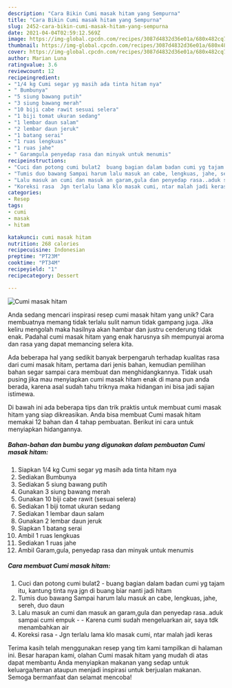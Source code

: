 ```yaml
---
description: "Cara Bikin Cumi masak hitam yang Sempurna"
title: "Cara Bikin Cumi masak hitam yang Sempurna"
slug: 2452-cara-bikin-cumi-masak-hitam-yang-sempurna
date: 2021-04-04T02:59:12.569Z
image: https://img-global.cpcdn.com/recipes/3087d4832d36e01a/680x482cq70/cumi-masak-hitam-foto-resep-utama.jpg
thumbnail: https://img-global.cpcdn.com/recipes/3087d4832d36e01a/680x482cq70/cumi-masak-hitam-foto-resep-utama.jpg
cover: https://img-global.cpcdn.com/recipes/3087d4832d36e01a/680x482cq70/cumi-masak-hitam-foto-resep-utama.jpg
author: Marian Luna
ratingvalue: 3.6
reviewcount: 12
recipeingredient:
- "1/4 kg Cumi segar yg masih ada tinta hitam nya"
- " Bumbunya"
- "5 siung bawang putih"
- "3 siung bawang merah"
- "10 biji cabe rawit sesuai selera"
- "1 biji tomat ukuran sedang"
- "1 lembar daun salam"
- "2 lembar daun jeruk"
- "1 batang serai"
- "1 ruas lengkuas"
- "1 ruas jahe"
- " Garamgula penyedap rasa dan minyak untuk menumis"
recipeinstructions:
- "Cuci dan potong cumi bulat2  buang bagian dalam badan cumi yg tajam itu, kantung tinta nya jgn di buang biar nanti jadi hitam"
- "Tumis duo bawang Sampai harum lalu masuk an cabe, lengkuas, jahe, sereh, duo daun"
- "Lalu masuk an cumi dan masuk an garam,gula dan penyedap rasa..aduk sampai cumi empuk  Karena cumi sudah mengeluarkan air, saya tdk menambahkan air"
- "Koreksi rasa  Jgn terlalu lama klo masak cumi, ntar malah jadi keras"
categories:
- Resep
tags:
- cumi
- masak
- hitam

katakunci: cumi masak hitam 
nutrition: 268 calories
recipecuisine: Indonesian
preptime: "PT23M"
cooktime: "PT34M"
recipeyield: "1"
recipecategory: Dessert

---
```



![Cumi masak hitam](https://img-global.cpcdn.com/recipes/3087d4832d36e01a/680x482cq70/cumi-masak-hitam-foto-resep-utama.jpg)

Anda sedang mencari inspirasi resep cumi masak hitam yang unik? Cara membuatnya memang tidak terlalu sulit namun tidak gampang juga. Jika keliru mengolah maka hasilnya akan hambar dan justru cenderung tidak enak. Padahal cumi masak hitam yang enak harusnya sih mempunyai aroma dan rasa yang dapat memancing selera kita.



Ada beberapa hal yang sedikit banyak berpengaruh terhadap kualitas rasa dari cumi masak hitam, pertama dari jenis bahan, kemudian pemilihan bahan segar sampai cara membuat dan menghidangkannya. Tidak usah pusing jika mau menyiapkan cumi masak hitam enak di mana pun anda berada, karena asal sudah tahu triknya maka hidangan ini bisa jadi sajian istimewa.


Di bawah ini ada beberapa tips dan trik praktis untuk membuat cumi masak hitam yang siap dikreasikan. Anda bisa membuat Cumi masak hitam memakai 12 bahan dan 4 tahap pembuatan. Berikut ini cara untuk menyiapkan hidangannya.

<!--inarticleads1-->

##### Bahan-bahan dan bumbu yang digunakan dalam pembuatan Cumi masak hitam:

1. Siapkan 1/4 kg Cumi segar yg masih ada tinta hitam nya
1. Sediakan  Bumbunya
1. Sediakan 5 siung bawang putih
1. Gunakan 3 siung bawang merah
1. Gunakan 10 biji cabe rawit (sesuai selera)
1. Sediakan 1 biji tomat ukuran sedang
1. Sediakan 1 lembar daun salam
1. Gunakan 2 lembar daun jeruk
1. Siapkan 1 batang serai
1. Ambil 1 ruas lengkuas
1. Sediakan 1 ruas jahe
1. Ambil  Garam,gula, penyedap rasa dan minyak untuk menumis




<!--inarticleads2-->

##### Cara membuat Cumi masak hitam:

1. Cuci dan potong cumi bulat2  - buang bagian dalam badan cumi yg tajam itu, kantung tinta nya jgn di buang biar nanti jadi hitam
1. Tumis duo bawang Sampai harum lalu masuk an cabe, lengkuas, jahe, sereh, duo daun
1. Lalu masuk an cumi dan masuk an garam,gula dan penyedap rasa..aduk sampai cumi empuk -  - Karena cumi sudah mengeluarkan air, saya tdk menambahkan air
1. Koreksi rasa  - Jgn terlalu lama klo masak cumi, ntar malah jadi keras




Terima kasih telah menggunakan resep yang tim kami tampilkan di halaman ini. Besar harapan kami, olahan Cumi masak hitam yang mudah di atas dapat membantu Anda menyiapkan makanan yang sedap untuk keluarga/teman ataupun menjadi inspirasi untuk berjualan makanan. Semoga bermanfaat dan selamat mencoba!
